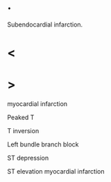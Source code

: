 # .

Subendocardial infarction.

# <

# >

myocardial infarction

Peaked T

T inversion

Left bundle branch block

ST depression

ST elevation myocardial infarction
